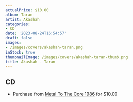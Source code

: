 ```yaml
---
actualPrice: $10.00
album: Taran
artist: Akashah
categories:
- CD
date: '2023-08-24T16:54:57'
draft: false
images:
- /images/covers/akashah-taran.png
inStock: true
thumbnailImage: /images/covers/akashah-taran-thumb.png
title: Akashah - Taran
---
```


## CD
* Purchase from [Metal To The Core 1986](https://metaltothecore1986.com/shop/akashah-taran-cd/) for $10.00
